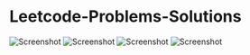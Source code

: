 # Leetcode-Problems-Solutions

![Screenshot](https://assets.leetcode.com/static_assets/others/algorithm_I.png)
![Screenshot](https://assets.leetcode.com/static_assets/others/DP_I.png)
![Screenshot](https://assets.leetcode.com/static_assets/others/DS_I.png)
![Screenshot](https://images.credly.com/images/be8fcaeb-c769-4858-b567-ffaaa73ce8cf/image.png)
